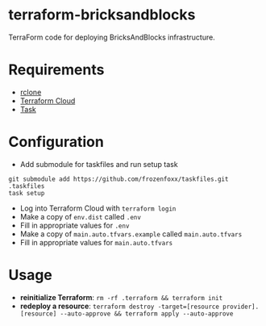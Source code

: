 # terraform-bricksandblocks

TerraForm code for deploying BricksAndBlocks infrastructure.

# Requirements

* [rclone](https://rclone.org)
* [Terraform Cloud](https://cloud.hashicorp.com/products/terraform)
* [Task](https://taskfile.dev)

# Configuration

* Add submodule for taskfiles and run setup task

```
git submodule add https://github.com/frozenfoxx/taskfiles.git .taskfiles
task setup
```

* Log into Terraform Cloud with `terraform login`
* Make a copy of `env.dist` called `.env`
* Fill in appropriate values for `.env`
* Make a copy of `main.auto.tfvars.example` called `main.auto.tfvars`
* Fill in appropriate values for `main.auto.tfvars`

# Usage

- **reinitialize Terraform**: `rm -rf .terraform && terraform init`
- **redeploy a resource**: `terraform destroy -target=[resource provider].[resource] --auto-approve && terraform apply --auto-approve`
